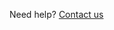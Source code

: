<div class="govuk-inset-text blue-inset govuk-!-margin-top-0 govuk-!-margin-bottom-9">

Need help? [Contact us](https://gov.uk/contact-ukvi-inside-outside-uk)
    
</div>